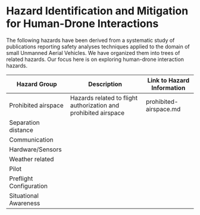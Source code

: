 # Hazard Identification and Mitigation for Human-Drone Interactions

The following hazards have been derived from a systematic study of publications reporting safety analyses techniques applied to the domain of small Unmanned Aerial Vehicles. We have organized them into trees of related hazards. Our focus here is on exploring human-drone interaction hazards.

| Hazard Group | Description |Link to Hazard Information |
| ------------- |-------------                    | -----                              |
|Prohibited airspace| Hazards related to flight authorization and prohibited airspace|prohibited-airspace.md |
|Separation distance|
|Communication|
|Hardware/Sensors|
|Weather related|
|Pilot|
|Preflight Configuration|
|Situational Awareness|



